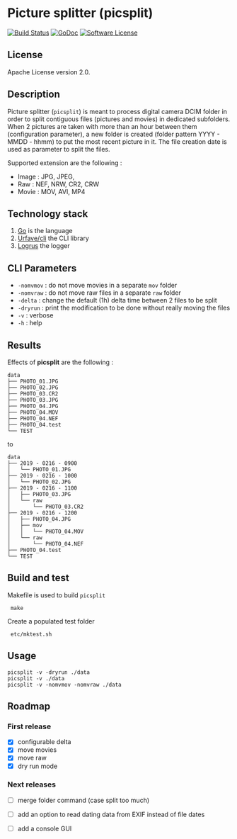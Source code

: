 # Picture splitter (picsplit)

[![Build Status](https://travis-ci.org/sebastienfr/picsplit.svg?branch=master)](https://travis-ci.org/sebastienfr/picsplit)
[![GoDoc](https://godoc.org/github.com/sebastienfr/picsplit?status.svg)](https://godoc.org/github.com/sebastienfr/picsplit)
[![Software License](http://img.shields.io/badge/license-APACHE2-blue.svg)](https://github.com/sebastienfr/picsplit/blob/master/LICENSE)

## License
Apache License version 2.0.

## Description
Picture splitter (`picsplit`) is meant to process digital camera DCIM folder
in order to split contiguous files (pictures and movies) in dedicated subfolders.
When 2 pictures are taken with more than an hour between them (configuration parameter),
a new folder is created (folder pattern YYYY - MMDD - hhmm) to put the most recent picture in it.
The file creation date is used as parameter to split the files.

Supported extension are the following :

- Image : JPG, JPEG,
- Raw : NEF, NRW, CR2, CRW
- Movie : MOV, AVI, MP4

## Technology stack

1. [Go](https://golang.org) is the language
2. [Urfave/cli](https://github.com/urfave/cli) the CLI library
3. [Logrus](https://github.com/sirupsen/logrus) the logger

## CLI Parameters

* `-nomvmov` : do not move movies in a separate `mov` folder
* `-nomvraw` : do not move raw files in a separate `raw` folder
* `-delta` : change the default (1h) delta time between 2 files to be split
* `-dryrun` : print the modification to be done without really moving the files
* `-v` : verbose
* `-h` : help

## Results

Effects of **picsplit** are the following :

```
data
├── PHOTO_01.JPG
├── PHOTO_02.JPG
├── PHOTO_03.CR2
├── PHOTO_03.JPG
├── PHOTO_04.JPG
├── PHOTO_04.MOV
├── PHOTO_04.NEF
├── PHOTO_04.test
└── TEST
```

to

```
data
├── 2019 - 0216 - 0900
│   └── PHOTO_01.JPG
├── 2019 - 0216 - 1000
│   └── PHOTO_02.JPG
├── 2019 - 0216 - 1100
│   ├── PHOTO_03.JPG
│   └── raw
│       └── PHOTO_03.CR2
├── 2019 - 0216 - 1200
│   ├── PHOTO_04.JPG
│   ├── mov
│   │   └── PHOTO_04.MOV
│   └── raw
│       └── PHOTO_04.NEF
├── PHOTO_04.test
└── TEST
```

## Build and test

Makefile is used to build `picsplit`

     make
     
Create a populated test folder

     etc/mktest.sh

## Usage

    picsplit -v -dryrun ./data
    picsplit -v ./data
    picsplit -v -nomvmov -nomvraw ./data

## Roadmap

### First release

- [X] configurable delta
- [X] move movies
- [X] move raw
- [X] dry run mode

### Next releases

- [ ] merge folder command (case split too much)
- [ ] add an option to read dating data from EXIF instead of file dates
- [ ] add a console GUI

